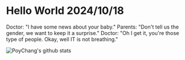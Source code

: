 # Hello World 2024/10/18

Doctor: "I have some news about your baby."
Parents: "Don't tell us the gender, we want to keep it a surprise."
Doctor: "Oh I get it, you're those type of people. Okay, well IT is not breathing."

![PoyChang's github stats](https://github-readme-stats.vercel.app/api?username=poychang&show_icons=true&theme=dracula)

